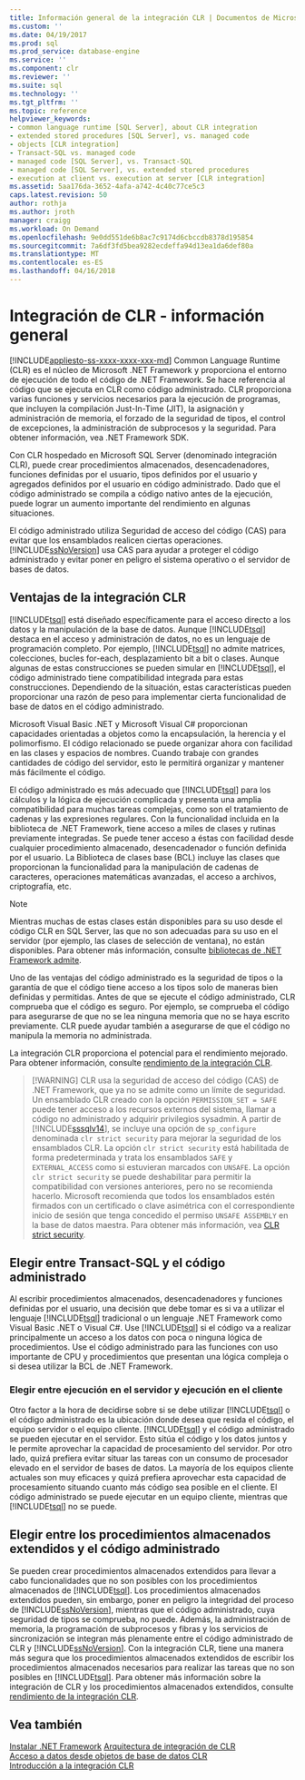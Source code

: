 ```yaml
---
title: Información general de la integración CLR | Documentos de Microsoft
ms.custom: ''
ms.date: 04/19/2017
ms.prod: sql
ms.prod_service: database-engine
ms.service: ''
ms.component: clr
ms.reviewer: ''
ms.suite: sql
ms.technology: ''
ms.tgt_pltfrm: ''
ms.topic: reference
helpviewer_keywords:
- common language runtime [SQL Server], about CLR integration
- extended stored procedures [SQL Server], vs. managed code
- objects [CLR integration]
- Transact-SQL vs. managed code
- managed code [SQL Server], vs. Transact-SQL
- managed code [SQL Server], vs. extended stored procedures
- execution at client vs. execution at server [CLR integration]
ms.assetid: 5aa176da-3652-4afa-a742-4c40c77ce5c3
caps.latest.revision: 50
author: rothja
ms.author: jroth
manager: craigg
ms.workload: On Demand
ms.openlocfilehash: 9e0dd551de6b8ac7c9174d6cbccdb8378d195854
ms.sourcegitcommit: 7a6df3fd5bea9282ecdeffa94d13ea1da6def80a
ms.translationtype: MT
ms.contentlocale: es-ES
ms.lasthandoff: 04/16/2018
---
```

# <a name="clr-integration---overview"></a>Integración de CLR - información general
[!INCLUDE[appliesto-ss-xxxx-xxxx-xxx-md](../../includes/appliesto-ss-xxxx-xxxx-xxx-md.md)]
  Common Language Runtime (CLR) es el núcleo de Microsoft .NET Framework y proporciona el entorno de ejecución de todo el código de .NET Framework. Se hace referencia al código que se ejecuta en CLR como código administrado. CLR proporciona varias funciones y servicios necesarios para la ejecución de programas, que incluyen la compilación Just-In-Time (JIT), la asignación y administración de memoria, el forzado de la seguridad de tipos, el control de excepciones, la administración de subprocesos y la seguridad.  Para obtener información, vea .NET Framework SDK.  
  
 Con CLR hospedado en Microsoft SQL Server (denominado integración CLR), puede crear procedimientos almacenados, desencadenadores, funciones definidas por el usuario, tipos definidos por el usuario y agregados definidos por el usuario en código administrado. Dado que el código administrado se compila a código nativo antes de la ejecución, puede lograr un aumento importante del rendimiento en algunas situaciones.  
  
 El código administrado utiliza Seguridad de acceso del código (CAS) para evitar que los ensamblados realicen ciertas operaciones. [!INCLUDE[ssNoVersion](../../includes/ssnoversion-md.md)] usa CAS para ayudar a proteger el código administrado y evitar poner en peligro el sistema operativo o el servidor de bases de datos.  
  
## <a name="advantages-of-clr-integration"></a>Ventajas de la integración CLR  
 [!INCLUDE[tsql](../../includes/tsql-md.md)] está diseñado específicamente para el acceso directo a los datos y la manipulación de la base de datos. Aunque [!INCLUDE[tsql](../../includes/tsql-md.md)] destaca en el acceso y administración de datos, no es un lenguaje de programación completo. Por ejemplo, [!INCLUDE[tsql](../../includes/tsql-md.md)] no admite matrices, colecciones, bucles for-each, desplazamiento bit a bit o clases. Aunque algunas de estas construcciones se pueden simular en [!INCLUDE[tsql](../../includes/tsql-md.md)], el código administrado tiene compatibilidad integrada para estas construcciones. Dependiendo de la situación, estas características pueden proporcionar una razón de peso para implementar cierta funcionalidad de base de datos en el código administrado.  
  
 Microsoft Visual Basic .NET y Microsoft Visual C# proporcionan capacidades orientadas a objetos como la encapsulación, la herencia y el polimorfismo. El código relacionado se puede organizar ahora con facilidad en las clases y espacios de nombres. Cuando trabaje con grandes cantidades de código del servidor, esto le permitirá organizar y mantener más fácilmente el código.  
  
 El código administrado es más adecuado que [!INCLUDE[tsql](../../includes/tsql-md.md)] para los cálculos y la lógica de ejecución complicada y presenta una amplia compatibilidad para muchas tareas complejas, como son el tratamiento de cadenas y las expresiones regulares. Con la funcionalidad incluida en la biblioteca de .NET Framework, tiene acceso a miles de clases y rutinas previamente integradas. Se puede tener acceso a éstas con facilidad desde cualquier procedimiento almacenado, desencadenador o función definida por el usuario. La Biblioteca de clases base (BCL) incluye las clases que proporcionan la funcionalidad para la manipulación de cadenas de caracteres, operaciones matemáticas avanzadas, el acceso a archivos, criptografía, etc.  
  
> [!NOTE]  
>  Mientras muchas de estas clases están disponibles para su uso desde el código CLR en SQL Server, las que no son adecuadas para su uso en el servidor (por ejemplo, las clases de selección de ventana), no están disponibles. Para obtener más información, consulte [bibliotecas de .NET Framework admite](../../relational-databases/clr-integration/database-objects/supported-net-framework-libraries.md).  
  
 Uno de las ventajas del código administrado es la seguridad de tipos o la garantía de que el código tiene acceso a los tipos solo de maneras bien definidas y permitidas. Antes de que se ejecute el código administrado, CLR comprueba que el código es seguro. Por ejemplo, se comprueba el código para asegurarse de que no se lea ninguna memoria que no se haya escrito previamente. CLR puede ayudar también a asegurarse de que el código no manipula la memoria no administrada.  
  
 La integración CLR proporciona el potencial para el rendimiento mejorado. Para obtener información, consulte [rendimiento de la integración CLR](../../relational-databases/clr-integration/clr-integration-architecture-performance.md).  
 
>  [!WARNING]
>  CLR usa la seguridad de acceso del código (CAS) de .NET Framework, que ya no se admite como un límite de seguridad. Un ensamblado CLR creado con la opción `PERMISSION_SET = SAFE` puede tener acceso a los recursos externos del sistema, llamar a código no administrado y adquirir privilegios sysadmin. A partir de [!INCLUDE[sssqlv14](../../includes/sssqlv14-md.md)], se incluye una opción de `sp_configure` denominada `clr strict security` para mejorar la seguridad de los ensamblados CLR. La opción `clr strict security` está habilitada de forma predeterminada y trata los ensamblados `SAFE` y `EXTERNAL_ACCESS` como si estuvieran marcados con `UNSAFE`. La opción `clr strict security` se puede deshabilitar para permitir la compatibilidad con versiones anteriores, pero no se recomienda hacerlo. Microsoft recomienda que todos los ensamblados estén firmados con un certificado o clave asimétrica con el correspondiente inicio de sesión que tenga concedido el permiso `UNSAFE ASSEMBLY` en la base de datos maestra. Para obtener más información, vea [CLR strict security](../../database-engine/configure-windows/clr-strict-security.md). 
  
## <a name="choosing-between-transact-sql-and-managed-code"></a>Elegir entre Transact-SQL y el código administrado  
 Al escribir procedimientos almacenados, desencadenadores y funciones definidas por el usuario, una decisión que debe tomar es si va a utilizar el lenguaje [!INCLUDE[tsql](../../includes/tsql-md.md)] tradicional o un lenguaje .NET Framework como Visual Basic .NET o Visual C#. Use [!INCLUDE[tsql](../../includes/tsql-md.md)] si el código va a realizar principalmente un acceso a los datos con poca o ninguna lógica de procedimientos. Use el código administrado para las funciones con uso importante de CPU y procedimientos que presentan una lógica compleja o si desea utilizar la BCL de .NET Framework.  
  
### <a name="choosing-between-execution-in-the-server-and-execution-in-the-client"></a>Elegir entre ejecución en el servidor y ejecución en el cliente  
 Otro factor a la hora de decidirse sobre si se debe utilizar [!INCLUDE[tsql](../../includes/tsql-md.md)] o el código administrado es la ubicación donde desea que resida el código, el equipo servidor o el equipo cliente. [!INCLUDE[tsql](../../includes/tsql-md.md)] y el código administrado se pueden ejecutar en el servidor. Esto sitúa el código y los datos juntos y le permite aprovechar la capacidad de procesamiento del servidor. Por otro lado, quizá prefiera evitar situar las tareas con un consumo de procesador elevado en el servidor de bases de datos. La mayoría de los equipos cliente actuales son muy eficaces y quizá prefiera aprovechar esta capacidad de procesamiento situando cuanto más código sea posible en el cliente. El código administrado se puede ejecutar en un equipo cliente, mientras que [!INCLUDE[tsql](../../includes/tsql-md.md)] no se puede.  
  
## <a name="choosing-between-extended-stored-procedures-and-managed-code"></a>Elegir entre los procedimientos almacenados extendidos y el código administrado  
 Se pueden crear procedimientos almacenados extendidos para llevar a cabo funcionalidades que no son posibles con los procedimientos almacenados de [!INCLUDE[tsql](../../includes/tsql-md.md)]. Los procedimientos almacenados extendidos pueden, sin embargo, poner en peligro la integridad del proceso de [!INCLUDE[ssNoVersion](../../includes/ssnoversion-md.md)], mientras que el código administrado, cuya seguridad de tipos se comprueba, no puede. Además, la administración de memoria, la programación de subprocesos y fibras y los servicios de sincronización se integran más plenamente entre el código administrado de CLR y [!INCLUDE[ssNoVersion](../../includes/ssnoversion-md.md)]. Con la integración CLR, tiene una manera más segura que los procedimientos almacenados extendidos de escribir los procedimientos almacenados necesarios para realizar las tareas que no son posibles en [!INCLUDE[tsql](../../includes/tsql-md.md)]. Para obtener más información sobre la integración de CLR y los procedimientos almacenados extendidos, consulte [rendimiento de la integración CLR](../../relational-databases/clr-integration/clr-integration-architecture-performance.md).  
  
## <a name="see-also"></a>Vea también  
 [Instalar .NET Framework](http://technet.microsoft.com/library/ms166014\(v=SQL.105\).aspx)   
 [Arquitectura de integración de CLR](http://msdn.microsoft.com/library/05e4b872-3d21-46de-b4d5-739b5f2a0cf9)   
 [Acceso a datos desde objetos de base de datos CLR](../../relational-databases/clr-integration/data-access/data-access-from-clr-database-objects.md)   
 [Introducción a la integración CLR](../../relational-databases/clr-integration/database-objects/getting-started-with-clr-integration.md)  
  
  
